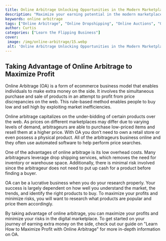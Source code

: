 ```yaml
---
title: Online Arbitrage Unlocking Opportunities in the Modern Marketplace
description: "Maximize your earning potential in the modern marketplace through online arbitrage Leverage the power of arbitrage with simple strategies and tips to achieve success Learn how to become an effective online arbitrageur here"
keywords: online arbitrage
tags: ["Online Arbitrage", "Online Dropshipping", "Online Auctions", "Online Retail Arbitrage", "Online Advertising", "Online Branding", "Online Reputation Management", "Online Negotiation", "Online Sales Psychology", "Online Market Research", "Online Product Photography", "Online Product Listing", "Online Customer Service", "Online Shipping and Logistics"]
author: Curtis
categories: ["Learn the Flipping Business"]
cover: 
 image: /img/online-arbitrage/15.webp
 alt: 'Online Arbitrage Unlocking Opportunities in the Modern Marketplace'
---
```

## Taking Advantage of Online Arbitrage to Maximize Profit 

Online Arbitrage (OA) is a form of ecommerce business model that enables individuals to make extra money on the side. It involves the simultaneous purchase and sale of products in an attempt to profit from price discrepancies on the web. This rule-based method enables people to buy low and sell high by exploiting market inefficiencies.

Online arbitrage capitalizes on the under-bidding of certain products over the web. As prices on different marketplaces may differ due to varying levels of demand, arbitrageurs are able to purchase low-priced items and resell them at a higher price. With OA you don’t need to own a retail store or even possess a physical product. All of the arbitrageurs business online and they often use automated software to help perform price searches. 

One of the advantages of online arbitrage is its low overhead costs. Many arbitrageurs leverage drop shipping services, which removes the need for inventory or warehouse space. Additionally, there is minimal risk involved since the arbitrageur does not need to put up cash for a product before finding a buyer. 

OA can be a lucrative business when you do your research properly. Your success is largely dependent on how well you understand the market, the trends, and identify the right products to buy. To maximize your profits and minimize risks, you will want to research what products are popular and price them accordingly. 

By taking advantage of online arbitrage, you can maximize your profits and minimize your risks in the digital marketplace. To get started on your journey of earning extra money on the side, check out our guide on "Learn How to Maximize Profit with Online Arbitrage" for more in-depth information on OA.
